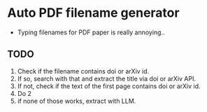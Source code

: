 # Auto PDF filename generator

- Typing filenames for PDF paper is really annoying..

## TODO

1. Check if the filename contains doi or arXiv id.
2. If so, search with that and extract the title via doi or arXiv API.
3. If not, check if the text of the first page contains doi or arXiv id.
4. Do 2
5. if none of those works, extract with LLM.
